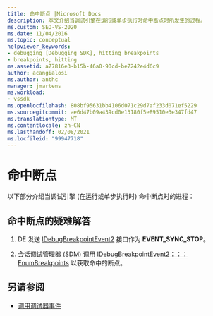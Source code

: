 ```yaml
---
title: 命中断点 |Microsoft Docs
description: 本文介绍当调试引擎在运行或单步执行时命中断点时所发生的过程。
ms.custom: SEO-VS-2020
ms.date: 11/04/2016
ms.topic: conceptual
helpviewer_keywords:
- debugging [Debugging SDK], hitting breakpoints
- breakpoints, hitting
ms.assetid: a77816e3-b15b-46a0-90cd-be7242e4d6c9
author: acangialosi
ms.author: anthc
manager: jmartens
ms.workload:
- vssdk
ms.openlocfilehash: 808bf95631bb4106d071c29d7af233d071ef5229
ms.sourcegitcommit: ae6d47b09a439cd0e13180f5e89510e3e347fd47
ms.translationtype: MT
ms.contentlocale: zh-CN
ms.lasthandoff: 02/08/2021
ms.locfileid: "99947718"
---
```

# <a name="hit-a-breakpoint"></a>命中断点
以下部分介绍当调试引擎 (在运行或单步执行时) 命中断点时的进程：

## <a name="troubleshoot-a-hit-breakpoint"></a>命中断点的疑难解答

1. DE 发送 [IDebugBreakpointEvent2](../../extensibility/debugger/reference/idebugbreakpointevent2.md) 接口作为 **EVENT_SYNC_STOP**。

2. 会话调试管理器 (SDM) 调用 [IDebugBreakpointEvent2：：： EnumBreakpoints](../../extensibility/debugger/reference/idebugbreakpointevent2-enumbreakpoints.md) 以获取命中的断点。

## <a name="see-also"></a>另请参阅
- [调用调试器事件](../../extensibility/debugger/calling-debugger-events.md)
